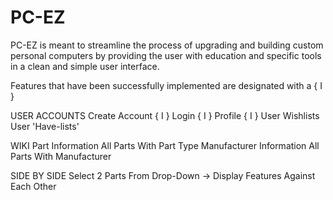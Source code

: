# PC-EZ

PC-EZ is meant to streamline the process of upgrading and building custom personal computers by providing the user with education and specific tools in a clean and simple user interface.

Features that have been successfully implemented are designated with a { I }

USER ACCOUNTS
  Create Account { I }
  Login { I }
  Profile { I }
    User Wishlists
    User 'Have-lists'
    
WIKI
  Part Information
    All Parts With Part Type
  Manufacturer Information
    All Parts With Manufacturer
    
SIDE BY SIDE
   Select 2 Parts From Drop-Down -> Display Features Against Each Other
    

